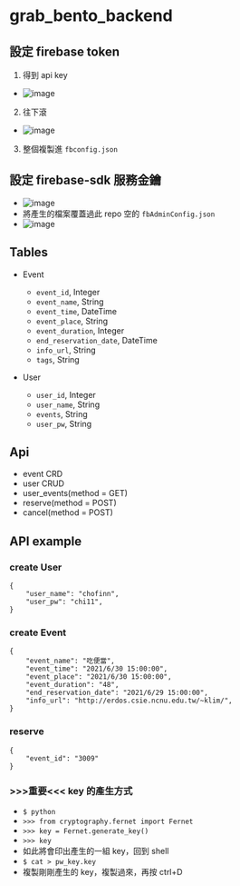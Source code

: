 # grab_bento_backend

## 設定 firebase token
1. 得到 api key
  - ![image](https://user-images.githubusercontent.com/60431808/123960977-77c27100-d9e2-11eb-9e62-e580161b69b9.png)
2. 往下滾
  - ![image](https://user-images.githubusercontent.com/60431808/123961536-0b943d00-d9e3-11eb-9acb-00c0bb9efe30.png)
3. 整個複製進 `fbconfig.json`

## 設定 firebase-sdk 服務金鑰
- ![image](https://user-images.githubusercontent.com/60431808/123962975-988bc600-d9e4-11eb-9bd7-c3ef80dadc67.png)
- 將產生的檔案覆蓋過此 repo 空的 `fbAdminConfig.json`
- ![image](https://user-images.githubusercontent.com/60431808/123963161-c53fdd80-d9e4-11eb-9be8-4fe5d19a6bb3.png)


## Tables
- Event
    - `event_id`, Integer
    - `event_name`, String
    - `event_time`, DateTime
    - `event_place`, String
    - `event_duration`, Integer
    - `end_reservation_date`, DateTime
    - `info_url`, String
    - `tags`, String

- User
    - `user_id`, Integer
    - `user_name`, String
    - `events`, String
    - `user_pw`, String

## Api
- event CRD
- user CRUD
- user_events(method = GET)
- reserve(method = POST)
- cancel(method = POST)

## API example
### create User
```
{
    "user_name": "chofinn",
    "user_pw": "chi11",
}
```
### create Event
```
{
    "event_name": "吃便當",
    "event_time": "2021/6/30 15:00:00",
    "event_place": "2021/6/30 15:00:00",
    "event_duration": "48",
    "end_reservation_date": "2021/6/29 15:00:00",
    "info_url": "http://erdos.csie.ncnu.edu.tw/~klim/",
}
```
### reserve
```
{
    "event_id": "3009"
}
```
### >>>重要<<< key 的產生方式
- `$ python`
- `>>> from cryptography.fernet import Fernet`
- `>>> key = Fernet.generate_key()`
- `>>> key`
- 如此將會印出產生的一組 key，回到 shell
- `$ cat > pw_key.key`
- 複製剛剛產生的 key，複製過來，再按 ctrl+D
